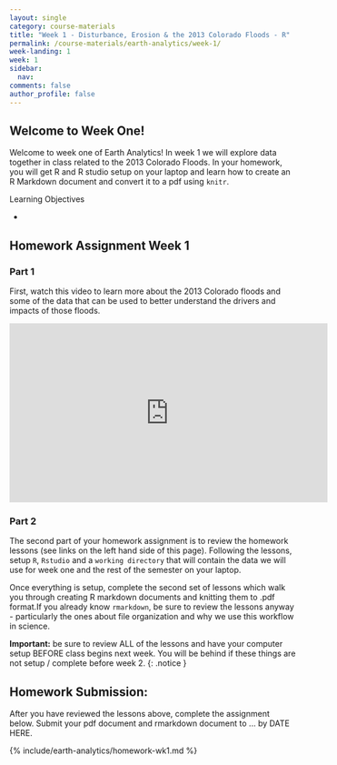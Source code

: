 ```yaml
---
layout: single
category: course-materials
title: "Week 1 - Disturbance, Erosion & the 2013 Colorado Floods - R"
permalink: /course-materials/earth-analytics/week-1/
week-landing: 1
week: 1
sidebar:
  nav:
comments: false
author_profile: false
---
```



<div class="notice--info" markdown="1">

## <i class="fa fa-ship" aria-hidden="true"></i> Welcome to Week One!

Welcome to week one of Earth Analytics! In week 1 we will explore data together
in class related to the 2013 Colorado Floods. In your homework, you will get
R and R studio setup on your laptop and learn how to create an R Markdown
document and convert it to a pdf using `knitr`.

Learning Objectives

*

</div>

## <i class="fa fa-pencil"></i> Homework Assignment Week 1


### Part 1
First, watch this video to learn more about the 2013 Colorado floods and some
of the data that can be used to better understand the drivers and impacts of those
floods.

<iframe width="560" height="315" src="https://www.youtube.com/embed/bUcWERTM-OA?rel=0&loop=1" frameborder="0" allowfullscreen></iframe>

### Part 2
The second part of your homework assignment is to review the homework lessons (see links
on the left hand side of this page).
Following the lessons, setup `R`, `Rstudio` and a
`working directory` that will contain the data we will use for week one and the
rest of the semester on your laptop.

Once everything is setup, complete the second set of lessons which walk you
through creating R markdown documents and knitting them to .pdf format.If you already know `rmarkdown`, be sure to review the lessons anyway - particularly
the ones about file organization and why we use this workflow in science.

<i class="fa fa-star" aria-hidden="true"></i> **Important:** be sure to review
ALL of the lessons and have your computer setup BEFORE class begins next week.
You will be behind if these things are not setup / complete before week 2.
{: .notice }

## Homework Submission:

After you have reviewed the lessons above, complete the assignment below.
Submit your pdf document and rmarkdown document to ... by DATE HERE.

{% include/earth-analytics/homework-wk1.md %}
